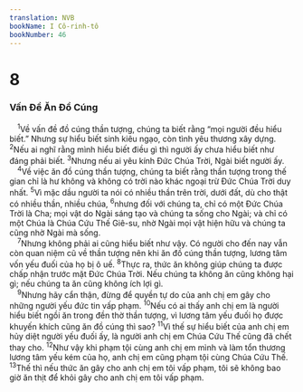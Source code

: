 ```yaml
---
translation: NVB
bookName: I Cô-rinh-tô 
bookNumber: 46
---
```


<div class="title"><h1>8</h1><h3>Vấn Đề Ăn Đồ Cúng </h3></div>
<span class="verse 1co_8_1"> <sup>1</sup>Về vấn đề đồ cúng thần tượng, chúng ta biết rằng “mọi người đều hiểu biết.” Nhưng sự hiểu biết sinh kiêu ngạo, còn tình yêu thương xây dựng. </span>
<span class="verse 1co_8_2"><sup>2</sup>Nếu ai nghĩ rằng mình hiểu biết điều gì thì người ấy chưa hiểu biết như đáng phải biết. </span>
<span class="verse 1co_8_3"><sup>3</sup>Nhưng nếu ai yêu kính Đức Chúa Trời, Ngài biết người ấy. <br/></span>
<span class="verse 1co_8_4"> <sup>4</sup>Về việc ăn đồ cúng thần tượng, chúng ta biết rằng thần tượng trong thế gian chỉ là hư không và không có trời nào khác ngoại trừ Đức Chúa Trời duy nhất. </span>
<span class="verse 1co_8_5"><sup>5</sup>Vì mặc dầu người ta nói có nhiều thần trên trời, dưới đất, dù cho thật có nhiều thần, nhiều chúa, </span>
<span class="verse 1co_8_6"><sup>6</sup>nhưng đối với chúng ta, chỉ có một Đức Chúa Trời là Cha; mọi vật do Ngài sáng tạo và chúng ta sống cho Ngài; và chỉ có một Chúa là Chúa Cứu Thế Giê-su, nhờ Ngài mọi vật hiện hữu và chúng ta cũng nhờ Ngài mà sống. <br/></span>
<span class="verse 1co_8_7"> <sup>7</sup>Nhưng không phải ai cũng hiểu biết như vậy. Có người cho đến nay vẫn còn quan niệm cũ về thần tượng nên khi ăn đồ cúng thần tượng, lương tâm vốn yếu đuối của họ bị ô uế. </span>
<span class="verse 1co_8_8"><sup>8</sup>Thực ra, thức ăn không giúp chúng ta được chấp nhận trước mặt Đức Chúa Trời. Nếu chúng ta không ăn cũng không hại gì; nếu chúng ta ăn cũng không ích lợi gì. <br/></span>
<span class="verse 1co_8_9"> <sup>9</sup>Nhưng hãy cẩn thận, đừng để quyền tự do của anh chị em gây cho những người yếu đức tin vấp phạm. </span>
<span class="verse 1co_8_10"><sup>10</sup>Nếu có ai thấy anh chị em là người hiểu biết ngồi ăn trong đền thờ thần tượng, vì lương tâm yếu đuối họ được khuyến khích cũng ăn đồ cúng thì sao? </span>
<span class="verse 1co_8_11"><sup>11</sup>Vì thế sự hiểu biết của anh chị em hủy diệt người yếu đuối ấy, là người anh chị em Chúa Cứu Thế cũng đã chết thay cho. </span>
<span class="verse 1co_8_12"><sup>12</sup>Như vậy khi phạm tội cùng anh chị em mình và làm tổn thương lương tâm yếu kém của họ, anh chị em cũng phạm tội cùng Chúa Cứu Thế. </span>
<span class="verse 1co_8_13"><sup>13</sup>Thế thì nếu thức ăn gây cho anh chị em tôi vấp phạm, tôi sẽ không bao giờ ăn thịt để khỏi gây cho anh chị em tôi vấp phạm. <br/></span>
